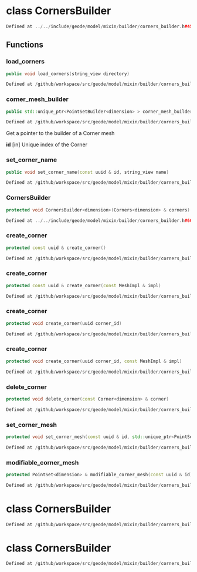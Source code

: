 # class CornersBuilder

```cpp
Defined at ../../include/geode/model/mixin/builder/corners_builder.h#45
```

## Functions

### load_corners

```cpp
public void load_corners(string_view directory)
```

```cpp
Defined at /github/workspace/src/geode/model/mixin/builder/corners_builder.cpp#67
```

### corner_mesh_builder

```cpp
public std::unique_ptr<PointSetBuilder<dimension> > corner_mesh_builder(const uuid & id)
```

```cpp
Defined at /github/workspace/src/geode/model/mixin/builder/corners_builder.cpp#74
```

 Get a pointer to the builder of a Corner mesh

**id** [in] Unique index of the Corner

### set_corner_name

```cpp
public void set_corner_name(const uuid & id, string_view name)
```

```cpp
Defined at /github/workspace/src/geode/model/mixin/builder/corners_builder.cpp#83
```

### CornersBuilder

```cpp
protected void CornersBuilder<dimension>(Corners<dimension> & corners)
```

```cpp
Defined at ../../include/geode/model/mixin/builder/corners_builder.h#60
```

### create_corner

```cpp
protected const uuid & create_corner()
```

```cpp
Defined at /github/workspace/src/geode/model/mixin/builder/corners_builder.cpp#34
```

### create_corner

```cpp
protected const uuid & create_corner(const MeshImpl & impl)
```

```cpp
Defined at /github/workspace/src/geode/model/mixin/builder/corners_builder.cpp#40
```

### create_corner

```cpp
protected void create_corner(uuid corner_id)
```

```cpp
Defined at /github/workspace/src/geode/model/mixin/builder/corners_builder.cpp#47
```

### create_corner

```cpp
protected void create_corner(uuid corner_id, const MeshImpl & impl)
```

```cpp
Defined at /github/workspace/src/geode/model/mixin/builder/corners_builder.cpp#53
```

### delete_corner

```cpp
protected void delete_corner(const Corner<dimension> & corner)
```

```cpp
Defined at /github/workspace/src/geode/model/mixin/builder/corners_builder.cpp#60
```

### set_corner_mesh

```cpp
protected void set_corner_mesh(const uuid & id, std::unique_ptr<PointSet<dimension> > mesh)
```

```cpp
Defined at /github/workspace/src/geode/model/mixin/builder/corners_builder.cpp#91
```

### modifiable_corner_mesh

```cpp
protected PointSet<dimension> & modifiable_corner_mesh(const uuid & id)
```

```cpp
Defined at /github/workspace/src/geode/model/mixin/builder/corners_builder.cpp#99
```



# class CornersBuilder

```cpp
Defined at /github/workspace/src/geode/model/mixin/builder/corners_builder.cpp#107
```

# class CornersBuilder

```cpp
Defined at /github/workspace/src/geode/model/mixin/builder/corners_builder.cpp#108
```

